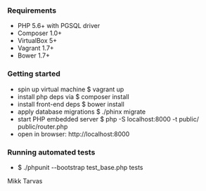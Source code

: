 ### Requirements
* PHP 5.6+ with PGSQL driver
* Composer 1.0+
* VirtualBox 5+
* Vagrant 1.7+
* Bower 1.7+

### Getting started
* spin up virtual machine $ vagrant up
* install php deps via $ composer install
* install front-end deps $ bower install
* apply database migrations $ ./phinx migrate
* start PHP embedded server $ php -S localhost:8000 -t public/ public/router.php
* open in browser: http://localhost:8000

### Running automated tests
* $ ./phpunit --bootstrap test_base.php tests

Mikk Tarvas
